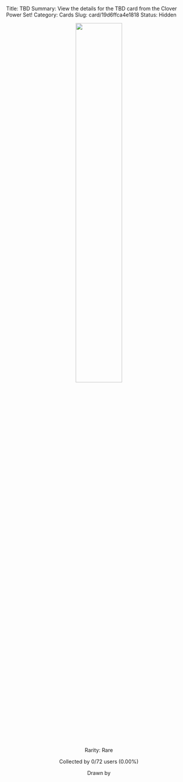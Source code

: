 Title: TBD
Summary: View the details for the TBD card from the Clover Power Set!
Category: Cards
Slug: card/19d6ffca4e1818
Status: Hidden

<center><a href='/images/cards/19d6ffca4e1818.png'><img src='/images/cards/19d6ffca4e1818.png' width='50%'></a>

Rarity: Rare

Collected by 0/72 users (0.00%)

Drawn by <a href='https://twitter.com/'></a></center>

